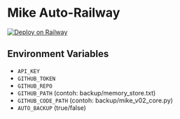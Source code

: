 # Mike Auto-Railway

[![Deploy on Railway](https://railway.app/button.svg)](https://railway.app/template/dca16ade-b2cd-48fc-addd-58cdf8e7e029)

## Environment Variables
- `API_KEY`
- `GITHUB_TOKEN`
- `GITHUB_REPO`
- `GITHUB_PATH` (contoh: backup/memory_store.txt)
- `GITHUB_CODE_PATH` (contoh: backup/mike_v02_core.py)
- `AUTO_BACKUP` (true/false)
